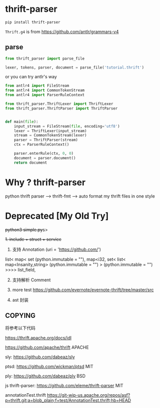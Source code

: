 # thrift-parser

```bash
pip install thrift-parser
```

`Thrift.g4` is from https://github.com/antlr/grammars-v4


## parse

```python
from thrift_parser import parse_file

lexer, tokens, parser, document = parse_file('tutorial.thrift')
```

or you can try antlr's way

```python
from antlr4 import FileStream
from antlr4 import CommonTokenStream
from antlr4 import ParserRuleContext

from thrift_parser.ThriftLexer import ThriftLexer
from thrift_parser.ThriftParser import ThriftParser


def main(file):
    input_stream = FileStream(file, encoding='utf8')
    lexer = ThriftLexer(input_stream)
    stream = CommonTokenStream(lexer)
    parser = ThriftParser(stream)
    ctx = ParserRuleContext()

    parser.enterRule(ctx, 0, 0)
    document = parser.document()
    return document

```


# Why ? thrift-parser

python thrift parser --> thrift-fmt --> auto format my thrift files in one style


# Deprecated [My Old Try]

<s>python3 simple.py</s>s>

<s>1. include + struct + service</s>

1. 支持 Annotation (uri = 'https://github.com/')

list<
    map<
        set<i32> (python.immutable = ""),
        map<i32,
            set<
                list<
                    map<Insanity,string> (python.immutable = "")
                    >
                (python.immutable = "")
            >>>> list_field,


2. 支持解析 Comment


3. more test https://github.com/evernote/evernote-thrift/tree/master/src

4. ast 封装


## COPYING

将参考以下代码

https://thrift.apache.org/docs/idl

https://github.com/apache/thrift APACHE


sly: https://github.com/dabeaz/sly

ptsd: https://github.com/wickman/ptsd MIT

ply: https://github.com/dabeaz/ply BSD

js thrift-parser: https://github.com/eleme/thrift-parser MIT

annotationTest.thrift https://git-wip-us.apache.org/repos/asf?p=thrift.git;a=blob_plain;f=test/AnnotationTest.thrift;hb=HEAD